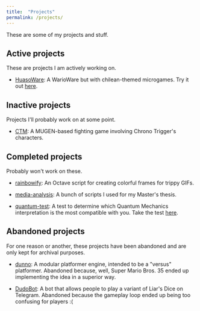 ```yaml
---
title:  "Projects"
permalink: /projects/
---
```


These are some of my projects and stuff.

## Active projects

These are projects I am actively working on.

* [HuasoWare](https://jbahamon.github.io/HuasoWare): A WarioWare but with
chilean-themed microgames. Try it out [here](http://anakena.dcc.uchile.cl/~jbahamon/HuasoWare/HuasoWare.html).

## Inactive projects

Projects I'll probably work on at some point. 

* [CTM](https://jbahamon.github.io/CTM): A MUGEN-based fighting game involving
Chrono Trigger's characters.

## Completed projects

Probably won't work on these.

* [rainbowify](https://github.com/jbahamon/rainbowify): An Octave script for 
creating colorful frames for trippy GIFs.

* [media-analysis](https://github.com/jbahamon/media-analysis): A bunch of 
scripts I used for my Master's thesis.

* [quantum-test](https://github.com/jbahamon/quantum-test): A test to determine
which Quantum Mechanics interpretation is the most compatible with you. Take the
test [here](https://jbahamon.github.io/quantum-test/index.html).

## Abandoned projects

For one reason or another, these projects have been abandoned and are only kept
for archival purposes.

* [dunno](https://github.com/jbahamon/dunno): A modular platformer engine,
intended to be a "versus" platformer.  Abandoned because, well, Super Mario
Bros. 35 ended up implementing the idea in a superior way.

* [DudoBot](https://github.com/jbahamon/dudo-bot): A bot that allows people to
play a variant of Liar's Dice on Telegram. Abandoned because the gameplay loop
ended up being too confusing for players :(
  
